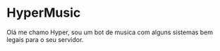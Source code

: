 # HyperMusic
Olá me chamo Hyper, sou um bot de musica com alguns sistemas bem legais para o seu servidor.
